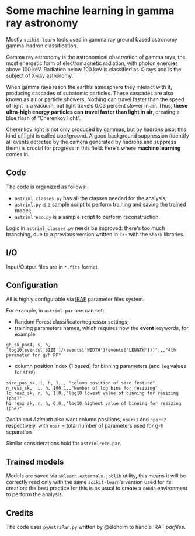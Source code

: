 # Some machine learning in gamma ray astronomy
Mostly `scikit-learn` tools used in gamma ray ground based astronomy gamma-hadron classification.

Gamma ray astronomy is the astronomical observation of gamma rays, the most energetic form of electromagnetic radiation, with photon energies above 100 keV. Radiation below 100 keV is classified as X-rays and is the subject of X-ray astronomy.

When gamma rays reach the earth’s atmosphere they interact with it, producing cascades of subatomic particles. These cascades are also known as air or particle showers. Nothing can travel faster than the speed of light in a vacuum, but light travels 0.03 percent slower in air. Thus, **these ultra-high energy particles can travel faster than light in air**, creating a blue flash of “Cherenkov light”.

Cherenkov light is not only produced by gammas, but by hadrons also; this kind of light is called *background*.
A good background suppression (identify all events detected by the camera generated by hadrons and suppress them) is crucial for progress in this field: here's where **machine learning** comes in.

## Code
The code is organized as follows:
- `astriml_classes.py` has all the classes needed for the analysis;
- `astriml.py` is a sample script to perform training and saving the trained model;
- `astrimlreco.py` is a sample script to perform reconstruction.

Logic in `astriml_classes.py` needs be improved: there's too much branching, due to a previous version written in `C++` with the `Shark` libraries.

## I/O
Input/Output files are in `*.fits` format.

## Configuration
All is highly configurable via [IRAF](https://heasarc.gsfc.nasa.gov/lheasoft/headas/pil/node12.html) parameter files system.

For example, in `astriml.par` one can set:
- Random Forest classificator/regressor settings;
- training parameters names, which requires now the **event** keywords, for example: 
```
gh_sk_par4, s, h, "log10(events['SIZE']/(events['WIDTH']*events['LENGTH']))",,,"4th parameter for g/h RF"
```
- column position index (1 based) for binning parameters (and `log` values for `SIZE`):
```
size_pos_sk, i, h, 1,,, "column position of size feature"
n_resz_sk,  i, h, 100,1,,"Number of log bins for resizing"
lo_resz_sk, r, h, 1,0,,"log10 lowest value of binning for resizing (phe)"
hi_resz_sk, r, h, 6,0,,"log10 highest value of binning for resizing (phe)"
 ```
*Zenith* and *Azimuth* also want column positions, `npar+1` and `npar+2` respectively, with `npar` = total number of parameters used for g-h separation
 
Similar considerations hold for `astrimlreco.par`.

## Trained models
Models are saved via `sklearn.externals.joblib` utility, this means it will be correctly read only with the same `scikit-learn`'s version used for its creation: the best practice for this is as usual to create a `conda` environment to perform the analysis.

## Credits
The code uses `pyAstriPar.py` written by @elehcim to handle IRAF *parfiles*.
